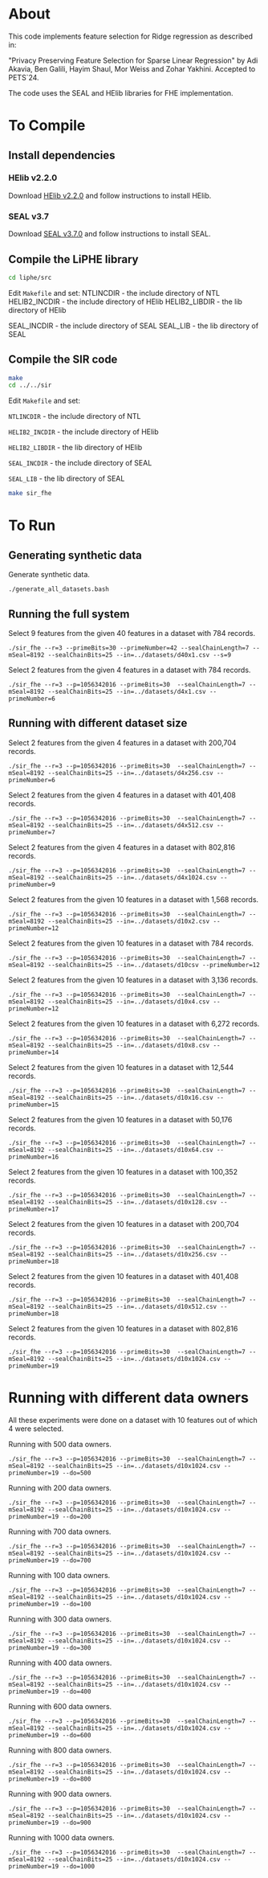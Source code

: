 # About

This code implements feature selection for Ridge regression as described in:

"Privacy Preserving Feature Selection for Sparse Linear Regression"
by Adi Akavia, Ben Galili, Hayim Shaul, Mor Weiss and Zohar Yakhini.
Accepted to PETS`24.

The code uses the SEAL and HElib libraries for FHE implementation.

# To Compile

## Install dependencies

### HElib v2.2.0
Download [HElib v2.2.0](https://github.com/homenc/HElib/archive/refs/tags/v2.2.0.tar.gz) and follow instructions to install HElib.

### SEAL v3.7
Download [SEAL v3.7.0](https://github.com/microsoft/SEAL/archive/refs/heads/3.7.0.zip) and follow instructions to install SEAL.

## Compile the LiPHE library

```bash
cd liphe/src
```

Edit `Makefile` and set:
NTLINCDIR - the include directory of NTL
HELIB2_INCDIR - the include directory of HElib
HELIB2_LIBDIR - the lib directory of HElib

SEAL_INCDIR - the include directory of SEAL
SEAL_LIB - the lib directory of SEAL

## Compile the SIR code

```bash
make
cd ../../sir
```

Edit `Makefile` and set:

  `NTLINCDIR` - the include directory of NTL

  `HELIB2_INCDIR` - the include directory of HElib

  `HELIB2_LIBDIR` - the lib directory of HElib


  `SEAL_INCDIR` - the include directory of SEAL

  `SEAL_LIB` - the lib directory of SEAL

```bash
make sir_fhe
```


# To Run

## Generating synthetic data
Generate synthetic data.
```
./generate_all_datasets.bash
```

## Running the full system


Select 9 features from the given 40 features in a dataset with 784 records.
```
./sir_fhe --r=3 --primeBits=30 --primeNumber=42 --sealChainLength=7 --mSeal=8192 --sealChainBits=25 --in=../datasets/d40x1.csv --s=9
```

Select 2 features from the given 4 features in a dataset with 784 records.
```
./sir_fhe --r=3 --p=1056342016 --primeBits=30  --sealChainLength=7 --mSeal=8192 --sealChainBits=25 --in=../datasets/d4x1.csv --primeNumber=6
```





## Running with different dataset size


Select 2 features from the given 4 features in a dataset with 200,704 records.
```
./sir_fhe --r=3 --p=1056342016 --primeBits=30  --sealChainLength=7 --mSeal=8192 --sealChainBits=25 --in=../datasets/d4x256.csv --primeNumber=6
```

Select 2 features from the given 4 features in a dataset with 401,408 records.
```
./sir_fhe --r=3 --p=1056342016 --primeBits=30  --sealChainLength=7 --mSeal=8192 --sealChainBits=25 --in=../datasets/d4x512.csv --primeNumber=7
```

Select 2 features from the given 4 features in a dataset with 802,816 records.
```
./sir_fhe --r=3 --p=1056342016 --primeBits=30  --sealChainLength=7 --mSeal=8192 --sealChainBits=25 --in=../datasets/d4x1024.csv --primeNumber=9
```

Select 2 features from the given 10 features in a dataset with 1,568 records.
```
./sir_fhe --r=3 --p=1056342016 --primeBits=30  --sealChainLength=7 --mSeal=8192 --sealChainBits=25 --in=../datasets/d10x2.csv --primeNumber=12
```

Select 2 features from the given 10 features in a dataset with 784 records.
```
./sir_fhe --r=3 --p=1056342016 --primeBits=30  --sealChainLength=7 --mSeal=8192 --sealChainBits=25 --in=../datasets/d10csv --primeNumber=12
```

Select 2 features from the given 10 features in a dataset with 3,136 records.
```
./sir_fhe --r=3 --p=1056342016 --primeBits=30  --sealChainLength=7 --mSeal=8192 --sealChainBits=25 --in=../datasets/d10x4.csv --primeNumber=12
```

Select 2 features from the given 10 features in a dataset with 6,272 records.
```
./sir_fhe --r=3 --p=1056342016 --primeBits=30  --sealChainLength=7 --mSeal=8192 --sealChainBits=25 --in=../datasets/d10x8.csv --primeNumber=14
```

Select 2 features from the given 10 features in a dataset with 12,544 records.
```
./sir_fhe --r=3 --p=1056342016 --primeBits=30  --sealChainLength=7 --mSeal=8192 --sealChainBits=25 --in=../datasets/d10x16.csv --primeNumber=15
```

Select 2 features from the given 10 features in a dataset with 50,176 records.
```
./sir_fhe --r=3 --p=1056342016 --primeBits=30  --sealChainLength=7 --mSeal=8192 --sealChainBits=25 --in=../datasets/d10x64.csv --primeNumber=16
```

Select 2 features from the given 10 features in a dataset with 100,352 records.
```
./sir_fhe --r=3 --p=1056342016 --primeBits=30  --sealChainLength=7 --mSeal=8192 --sealChainBits=25 --in=../datasets/d10x128.csv --primeNumber=17
```

Select 2 features from the given 10 features in a dataset with 200,704 records.
```
./sir_fhe --r=3 --p=1056342016 --primeBits=30  --sealChainLength=7 --mSeal=8192 --sealChainBits=25 --in=../datasets/d10x256.csv --primeNumber=18
```

Select 2 features from the given 10 features in a dataset with 401,408 records.

```
./sir_fhe --r=3 --p=1056342016 --primeBits=30  --sealChainLength=7 --mSeal=8192 --sealChainBits=25 --in=../datasets/d10x512.csv --primeNumber=18
```

Select 2 features from the given 10 features in a dataset with 802,816 records.
```
./sir_fhe --r=3 --p=1056342016 --primeBits=30  --sealChainLength=7 --mSeal=8192 --sealChainBits=25 --in=../datasets/d10x1024.csv --primeNumber=19
```



# Running with different data owners

All these experiments were done on a dataset with 10 features out of which 4 were selected.


Running with 500 data owners.
```
./sir_fhe --r=3 --p=1056342016 --primeBits=30  --sealChainLength=7 --mSeal=8192 --sealChainBits=25 --in=../datasets/d10x1024.csv --primeNumber=19 --do=500
```

Running with 200 data owners.
```
./sir_fhe --r=3 --p=1056342016 --primeBits=30  --sealChainLength=7 --mSeal=8192 --sealChainBits=25 --in=../datasets/d10x1024.csv --primeNumber=19 --do=200
```

Running with 700 data owners.
```
./sir_fhe --r=3 --p=1056342016 --primeBits=30  --sealChainLength=7 --mSeal=8192 --sealChainBits=25 --in=../datasets/d10x1024.csv --primeNumber=19 --do=700
```

Running with 100 data owners.
```
./sir_fhe --r=3 --p=1056342016 --primeBits=30  --sealChainLength=7 --mSeal=8192 --sealChainBits=25 --in=../datasets/d10x1024.csv --primeNumber=19 --do=100
```

Running with 300 data owners.
```
./sir_fhe --r=3 --p=1056342016 --primeBits=30  --sealChainLength=7 --mSeal=8192 --sealChainBits=25 --in=../datasets/d10x1024.csv --primeNumber=19 --do=300
```

Running with 400 data owners.
```
./sir_fhe --r=3 --p=1056342016 --primeBits=30  --sealChainLength=7 --mSeal=8192 --sealChainBits=25 --in=../datasets/d10x1024.csv --primeNumber=19 --do=400
```

Running with 600 data owners.
```
./sir_fhe --r=3 --p=1056342016 --primeBits=30  --sealChainLength=7 --mSeal=8192 --sealChainBits=25 --in=../datasets/d10x1024.csv --primeNumber=19 --do=600
```

Running with 800 data owners.
```
./sir_fhe --r=3 --p=1056342016 --primeBits=30  --sealChainLength=7 --mSeal=8192 --sealChainBits=25 --in=../datasets/d10x1024.csv --primeNumber=19 --do=800
```

Running with 900 data owners.
```
./sir_fhe --r=3 --p=1056342016 --primeBits=30  --sealChainLength=7 --mSeal=8192 --sealChainBits=25 --in=../datasets/d10x1024.csv --primeNumber=19 --do=900
```

Running with 1000 data owners.
```
./sir_fhe --r=3 --p=1056342016 --primeBits=30  --sealChainLength=7 --mSeal=8192 --sealChainBits=25 --in=../datasets/d10x1024.csv --primeNumber=19 --do=1000
```


